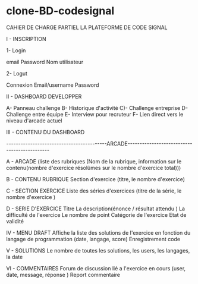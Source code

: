 # clone-BD-codesignal

CAHIER DE CHARGE PARTIEL LA PLATEFORME DE CODE SIGNAL


I - INSCRIPTION 

1- Login

email
Password
Nom utilisateur


2- Logut

Connexion
Email/username
Password

II - DASHBOARD DEVELOPPER

A- Panneau challenge
B- Historique d'activité
C)- Challenge entreprise
D- Challenge entre équipe
E- Interview pour recruteur
F- Lien direct vers le niveau d'arcade actuel


III - CONTENU DU DASHBOARD

------------------------------------------ARCADE---------------------------------------------

A - ARCADE 
(liste des rubriques (Nom de la rubrique, information sur le contenu(nombre d'exercice résolûmes sur le nombre d'exercice total)))

B - CONTENU RUBRIQUE
Section d'exercice (titre, le nombre d'exercice)

C - SECTION EXERCICE
Liste des séries d'exercices (titre de la série, le nombre d'exercice )


D - SERIE D'EXERCICE
Titre
La description(énonce / résultat attendu )
La difficulté de l'exercice 
Le nombre de point
Catégorie de l'exercice 
Etat de validité 


IV - MENU DRAFT
Affiche la liste des solutions de l'exercice en fonction du langage de programmation (date, langage, score)
Enregistrement code 

V - SOLUTIONS
Le nombre de toutes les solutions, les users, les langages, la date

VI - COMMENTAIRES
Forum de discussion lié a l'exercice en cours (user, date, message, réponse )
Report commentaire


